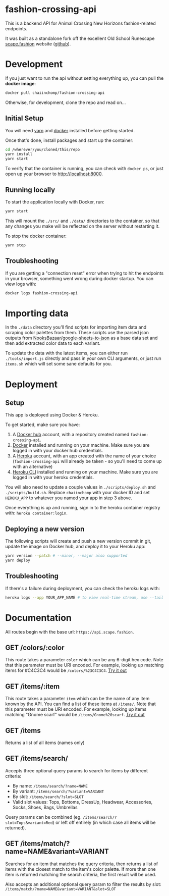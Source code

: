 # fashion-crossing-api

This is a backend API for Animal Crossing New Horizons fashion-related endpoints.

It was built as a standalone fork off the excellent Old School Runescape [scape.fashion](https://scape.fashion) website ([github](https://github.com/ncpierson/fashionscape-api)).

# Development

If you just want to run the api without setting everything up, you can pull the **docker image**:

```bash
docker pull chaiinchomp/fashion-crossing-api
```

Otherwise, for development, clone the repo and read on...

## Initial Setup

You will need [yarn](https://yarnpkg.com/getting-started/install) and [docker](https://www.docker.com/get-started) installed before getting started.

Once that's done, install packages and start up the container:

```bash
cd /wherever/you/cloned/this/repo
yarn install
yarn start
```

To verify that the container is running, you can check with `docker ps`, or just open up your browser to [http://localhost:8000](http://localhost:8000).

## Running locally

To start the application locally with Docker, run:

```bash
yarn start
```

This will mount the `./src/` and `./data/` directories to the container, so that any changes you make will be reflected
on the server without restarting it.

To stop the docker container:

```bash
yarn stop
```

## Troubleshooting

If you are getting a "connection reset" error when trying to hit the endpoints in your browser, something went wrong during docker startup. You can view logs with:

```bash
docker logs fashion-crossing-api
```

# Importing data

In the `./data` directory you'll find scripts for importing item data and scraping color palettes from them. These scripts use the parsed json outputs from [NooksBazaar/google-sheets-to-json](https://github.com/NooksBazaar/google-sheets-to-json) as a base data set and then add extracted color data to each variant.

To update the data with the latest items, you can either run `./tools/import.js` directly and pass in your own CLI arguments, or just run `items.sh` which will set some sane defaults for you.

# Deployment

## Setup

This app is deployed using Docker & Heroku.

To get started, make sure you have:
1. A [Docker hub](https://hub.docker.com) account, with a repository created named `fashion-crossing-api`.
1. [Docker](https://www.docker.com/get-started) installed and running on your machine. Make sure you are logged in with your docker hub credentials.
1. A [Heroku](https://www.heroku.com/home) account, with an app created with the name of your choice (`fashion-crossing-api` will already be taken - so you'll need to come up with an alternative)
1. [Heroku CLI](https://devcenter.heroku.com/articles/heroku-cli) installed and running on your machine. Make sure you are logged in with your heroku credentials.

You will also need to update a couple values in `./scripts/deploy.sh` and `./scripts/build.sh`. Replace `chaiinchomp` with your docker ID and set `HEROKU_APP` to whatever you named your app in step 3 above.

Once everything is up and running, sign in to the heroku container registry with: `heroku container:login`.

## Deploying a new version

The following scripts will create and push a new version commit in git, update the image on Docker hub, and deploy it to your Heroku app:

```bash
yarn version --patch # --minor, --major also supported
yarn deploy
```

## Troubleshooting

If there's a failure during deployment, you can check the heroku logs with:

```bash
heroku logs --app YOUR_APP_NAME # to view real-time stream, use --tail option
```

# Documentation

All routes begin with the base url: `https://api.scape.fashion`.

## GET /colors/:color

This route takes a parameter `color` which can be any 6-digit hex code. Note that this parameter must be URI encoded. For example, looking up matching items for #C4C3C4 would be `/colors/%23C4C3C4`. [Try it out](https://api.scape.fashion/colors/%23C3C4C3)

## GET /items/:item

This route takes a parameter `item` which can be the name of any item known by the API. You can find a list of these items at `/items/`. Note that this parameter must be URI encoded. For example, looking up items matching "Gnome scarf" would be `/items/Gnome%20scarf`. [Try it out](https://api.scape.fashion/items/Gnome%20scarf)

## GET /items

Returns a list of all items (names only)

## GET /items/search/

Accepts three optional query params to search for items by different criteria:
* By name: `/items/search/?name=NAME`
* By variant: `/items/search/?variant=VARIANT`
* By slot: `/items/search/?slot=SLOT`
 * Valid slot values: Tops, Bottoms, DressUp, Headwear, Accessories, Socks, Shoes, Bags, Umbrellas

Query params can be combined (eg. `/items/search/?slot=Tops&variant=Red`) or left off entirely (in which case all items will be returned).

## GET /items/match/?name=NAME&variant=VARIANT

Searches for an item that matches the query criteria, then returns a list of items with the closest match to the item's color palette. If more than one item is returned matching the search criteria, the first result will be used.

Also accepts an additional optional query param to filter the results by slot: `/items/match/?name=NAME&variant=VARIANT&slot=SLOT`
